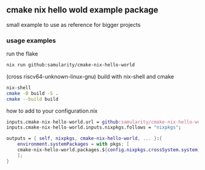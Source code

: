 ## cmake nix hello wold example package

small example to use as reference for bigger projects

### usage examples

run the flake
```bash
nix run github:samularity/cmake-nix-hello-world
```

(cross riscv64-unknown-linux-gnu) build with nix-shell and cmake
```bash
nix-shell
cmake -B build -S .
cmake --build build
```

how to add to your configuration.nix 
```nix
inputs.cmake-nix-hello-world.url = github:samularity/cmake-nix-hello-world;
inputs.cmake-nix-hello-world.inputs.nixpkgs.follows = "nixpkgs";

outputs = { self, nixpkgs, cmake-nix-hello-world, ... }:{
    environment.systemPackages = with pkgs; [
    cmake-nix-hello-world.packages.${config.nixpkgs.crossSystem.system}.default
    ];
}
```